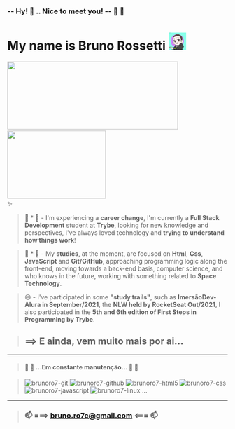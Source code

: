 ### **-- Hy!** 👋 ..  **Nice to meet you! --** 🤗 🤝
# **My name is Bruno Rossetti** <img height="40vh" width="40vh" src="brunoro7-avatar2.png">
<div>
  <a href="https://github.com/brunoro7/github-readme-stats">
    <img height="155vh" width="390vh"  src="https://github-readme-stats.vercel.app/api?username=brunoro7&count_private=true&show_icons=true&theme=tokyonight" />
    <img height="155vh" width="225vh" src="https://github-readme-stats.vercel.app/api/top-langs/?username=brunoro7&count_private=true&theme=tokyonight" />
  </a>
</div> 
✨

> 🔭 * 💬 - I'm experiencing a **career change**, I'm currently a **Full Stack Development** student at **Trybe**, looking for new knowledge and perspectives, I've always loved technology and **trying to understand how things work**!<br>

> 👯 * 🌱 - My **studies**, at the moment, are focused on **Html**, **Css**, **JavaScript** and **Git/GitHub**, approaching programming logic along the front-end, moving towards a back-end basis, computer science, and who knows in the future, working with something related to **Space Technology**.<br>

> 😄 - I've participated in some **"study trails"**, such as **ImersãoDev-Alura in September/2021**, the **NLW held by RocketSeat Out/2021**, I also participated in the **5th and 6th edition of First Steps in Programming by Trybe**.<br>

> ## ==> E ainda, vem muito mais por ai...
---
>#### 🚧 🚧 ...Em constante manutenção... 🚧 🚧
<div style="display:inline_block" align-itens="center">

  > <img alt="brunoro7-git" height="47vh" width="60vh" src="https://cdn.jsdelivr.net/gh/devicons/devicon/icons/git/git-original-wordmark.svg" />
  > <img alt="brunoro7-github" height="39vh" width="45vh" src="https://cdn.jsdelivr.net/gh/devicons/devicon/icons/github/github-original-wordmark.svg" />    
  > <img alt="brunoro7-html5" height="39vh" width="45vh" src="https://cdn.jsdelivr.net/gh/devicons/devicon/icons/html5/html5-original-wordmark.svg" />
  > <img alt="brunoro7-css" height="39vh" width="45vh" src="https://cdn.jsdelivr.net/gh/devicons/devicon/icons/css3/css3-original-wordmark.svg" />
  > <img alt="brunoro7-javascript" src="https://cdn.jsdelivr.net/gh/devicons/devicon/icons/javascript/javascript-original.svg" height="35vh" width="50vh"/>    
  > <img alt="brunoro7-linux" height="39vh" width="50vh" src="https://cdn.jsdelivr.net/gh/devicons/devicon/icons/linux/linux-original.svg" /> ... 
</div>

---
> ### 📫 ===> bruno.ro7c@gmail.com <=== 📫
